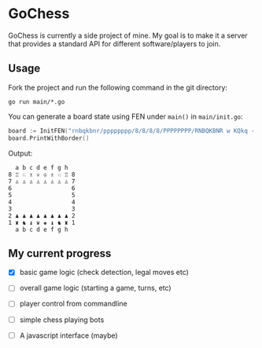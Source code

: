 # GoChess

GoChess is currently a side project of mine. My goal is to make it a server that provides a standard API for different software/players to join.

## Usage

Fork the project and run the following command in the git directory:

```
go run main/*.go
```

You can generate a board state using FEN under `main()` in `main/init.go`:

```go
board := InitFEN("rnbqkbnr/pppppppp/8/8/8/8/PPPPPPPP/RNBQKBNR w KQkq - 0 1")
board.PrintWithBorder()
```

Output:

```
  a b c d e f g h 
8 ♖ ♘ ♗ ♕ ♔ ♗ ♘ ♖ 8
7 ♙ ♙ ♙ ♙ ♙ ♙ ♙ ♙ 7
6                 6
5                 5
4                 4
3                 3
2 ♟ ♟ ♟ ♟ ♟ ♟ ♟ ♟ 2
1 ♜ ♞ ♝ ♛ ♚ ♝ ♞ ♜ 1
  a b c d e f g h 
```

## My current progress
- [x] basic game logic (check detection, legal moves etc)
- [ ] overall game logic (starting a game, turns, etc)
- [ ] player control from commandline
- [ ] simple chess playing bots
- [ ] A javascript interface (maybe)

